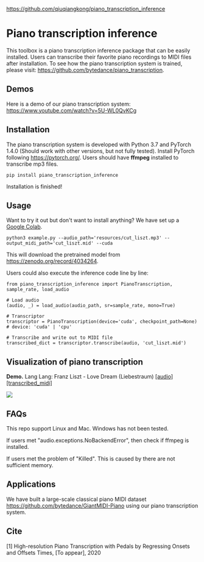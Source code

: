 https://github.com/qiuqiangkong/piano_transcription_inference

# Piano transcription inference

This toolbox is a piano transcription inference package that can be easily installed. Users can transcribe their favorite piano recordings to MIDI files after installation. To see how the piano transcription system is trained, please visit: https://github.com/bytedance/piano_transcription.

## Demos
Here is a demo of our piano transcription system: https://www.youtube.com/watch?v=5U-WL0QvKCg

## Installation
The piano transcription system is developed with Python 3.7 and PyTorch 1.4.0 (Should work with other versions, but not fully tested).
Install PyTorch following https://pytorch.org/. Users should have **ffmpeg** installed to transcribe mp3 files.

```
pip install piano_transcription_inference
```

Installation is finished! 

## Usage
Want to try it out but don't want to install anything? We have set up a [Google Colab](https://colab.research.google.com/github/qiuqiangkong/piano_transcription_inference/blob/master/resources/inference.ipynb).

```
python3 example.py --audio_path='resources/cut_liszt.mp3' --output_midi_path='cut_liszt.mid' --cuda
```

This will download the pretrained model from https://zenodo.org/record/4034264. 

Users could also execute the inference code line by line:
```
from piano_transcription_inference import PianoTranscription, sample_rate, load_audio

# Load audio
(audio, _) = load_audio(audio_path, sr=sample_rate, mono=True)

# Transcriptor
transcriptor = PianoTranscription(device='cuda', checkpoint_path=None)  # device: 'cuda' | 'cpu'

# Transcribe and write out to MIDI file
transcribed_dict = transcriptor.transcribe(audio, 'cut_liszt.mid')
```

## Visualization of piano transcription

**Demo.** Lang Lang: Franz Liszt - Love Dream (Liebestraum) [[audio]](resources/cut_liszt.mp3) [[transcribed_midi]](resources/cut_liszt.mid)

<img src="resources/cut_liszt.png">

## FAQs
This repo support Linux and Mac. Windows has not been tested.

If users met "audio.exceptions.NoBackendError", then check if ffmpeg is installed.

If users met the problem of "Killed". This is caused by there are not sufficient memory.

## Applications

We have built a large-scale classical piano MIDI dataset https://github.com/bytedance/GiantMIDI-Piano using our piano transcription system.

## Cite
[1] High-resolution Piano Transcription with Pedals by Regressing Onsets and Offsets Times, [To appear], 2020